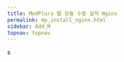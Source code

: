 ```yaml
---
title: ModPlura 웹 모듈 수동 설치 Nginx
permalink: mp_install_nginx.html
sidebar: Add_M
topnav: topnav
---
```


s